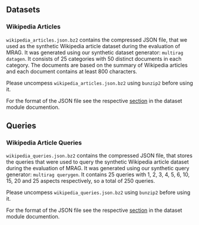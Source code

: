 ## Datasets

### Wikipedia Articles

`wikipedia_articles.json.bz2` contains the compressed JSON file, that we used as the synthetic Wikipedia article dataset during the evaluation of MRAG.
It was generated using our synthetic dataset generator: `multirag datagen`.
It consists of 25 categories with 50 distinct documents in each category.
The documents are based on the summary of Wikipedia articles and each document contains at least 800 characters.

Please uncompess `wikipedia_articles.json.bz2` using `bunzip2` before using it.

For the format of the JSON file see the respective [section](../multirag/dataset/README.md#dataset-output-format) in the dataset module documention.

## Queries

### Wikipedia Article Queries

`wikipedia_queries.json.bz2` contains the compressed JSON file, that stores the queries that were used to query the synthetic Wikipedia article dataset during the evaluation of MRAG.
It was generated using our synthetic query generator: `multirag querygen`.
It contains 25 queries with 1, 2, 3, 4, 5, 6, 10, 15, 20 and 25 aspects respectively, so a total of 250 queries.

Please uncompess `wikipedia_queries.json.bz2` using `bunzip2` before using it.

For the format of the JSON file see the respective [section](../multirag/dataset/README.md#query-output-format) in the dataset module documention.
